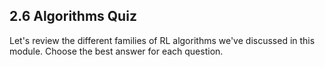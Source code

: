 ## 2.6 Algorithms Quiz

Let's review the different families of RL algorithms we've discussed in this module. Choose the best answer for each question.

<div class="quiz-placeholder" data-quiz="algorithms-quiz"></div> 